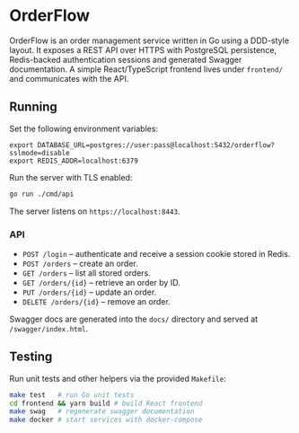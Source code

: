 # OrderFlow

OrderFlow is an order management service written in Go using a DDD-style
layout. It exposes a REST API over HTTPS with PostgreSQL persistence,
Redis-backed authentication sessions and generated Swagger documentation. A
simple React/TypeScript frontend lives under `frontend/` and communicates with
the API.

## Running

Set the following environment variables:

```
export DATABASE_URL=postgres://user:pass@localhost:5432/orderflow?sslmode=disable
export REDIS_ADDR=localhost:6379
```

Run the server with TLS enabled:

```bash
go run ./cmd/api
```

The server listens on `https://localhost:8443`.

### API

* `POST /login` – authenticate and receive a session cookie stored in Redis.
* `POST /orders` – create an order.
* `GET /orders` – list all stored orders.
* `GET /orders/{id}` – retrieve an order by ID.
* `PUT /orders/{id}` – update an order.
* `DELETE /orders/{id}` – remove an order.

Swagger docs are generated into the `docs/` directory and served at
`/swagger/index.html`.

## Testing

Run unit tests and other helpers via the provided `Makefile`:

```bash
make test   # run Go unit tests
cd frontend && yarn build # build React frontend
make swag   # regenerate swagger documentation
make docker # start services with docker-compose
```

